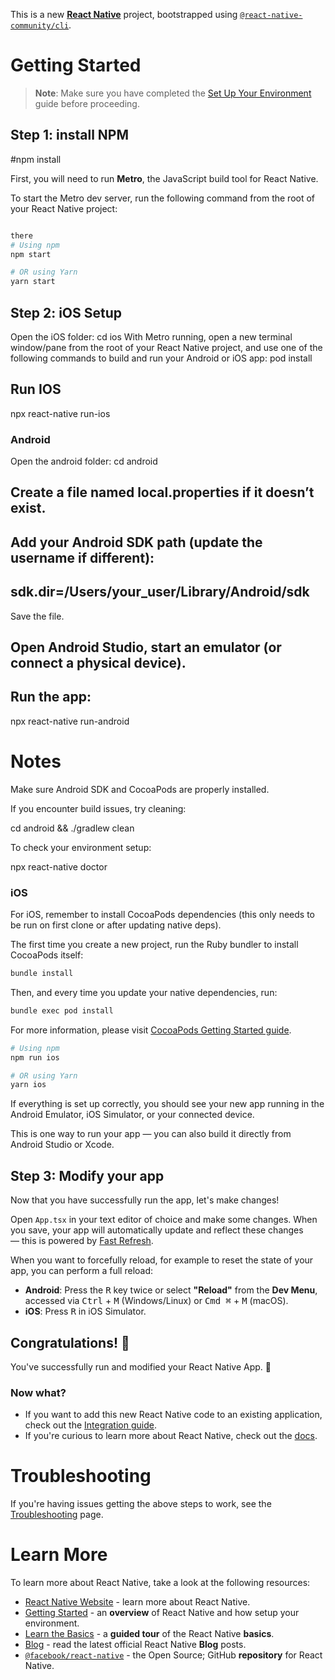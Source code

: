 This is a new [**React Native**](https://reactnative.dev) project, bootstrapped using [`@react-native-community/cli`](https://github.com/react-native-community/cli).

# Getting Started



> **Note**: Make sure you have completed the [Set Up Your Environment](https://reactnative.dev/docs/set-up-your-environment) guide before proceeding.

## Step 1: install NPM 
  #npm install

First, you will need to run **Metro**, the JavaScript build tool for React Native.

To start the Metro dev server, run the following command from the root of your React Native project:

```sh

there 
# Using npm
npm start

# OR using Yarn
yarn start
```

## Step 2: iOS Setup
Open the iOS folder:
cd ios
With Metro running, open a new terminal window/pane from the root of your React Native project, and use one of the following commands to build and run your Android or iOS app:
pod install
## Run IOS
npx react-native run-ios

### Android
Open the android folder:
cd android

## Create a file named local.properties if it doesn’t exist.

## Add your Android SDK path (update the username if different):

 ## sdk.dir=/Users/your_user/Library/Android/sdk

Save the file.

## Open Android Studio, start an emulator (or connect a physical device).

## Run the app:

npx react-native run-android

 # Notes

Make sure Android SDK and CocoaPods are properly installed.

If you encounter build issues, try cleaning:

cd android && ./gradlew clean


To check your environment setup:

npx react-native doctor

### iOS

For iOS, remember to install CocoaPods dependencies (this only needs to be run on first clone or after updating native deps).

The first time you create a new project, run the Ruby bundler to install CocoaPods itself:

```sh
bundle install
```

Then, and every time you update your native dependencies, run:

```sh
bundle exec pod install
```

For more information, please visit [CocoaPods Getting Started guide](https://guides.cocoapods.org/using/getting-started.html).

```sh
# Using npm
npm run ios

# OR using Yarn
yarn ios
```

If everything is set up correctly, you should see your new app running in the Android Emulator, iOS Simulator, or your connected device.

This is one way to run your app — you can also build it directly from Android Studio or Xcode.

## Step 3: Modify your app

Now that you have successfully run the app, let's make changes!

Open `App.tsx` in your text editor of choice and make some changes. When you save, your app will automatically update and reflect these changes — this is powered by [Fast Refresh](https://reactnative.dev/docs/fast-refresh).

When you want to forcefully reload, for example to reset the state of your app, you can perform a full reload:

- **Android**: Press the <kbd>R</kbd> key twice or select **"Reload"** from the **Dev Menu**, accessed via <kbd>Ctrl</kbd> + <kbd>M</kbd> (Windows/Linux) or <kbd>Cmd ⌘</kbd> + <kbd>M</kbd> (macOS).
- **iOS**: Press <kbd>R</kbd> in iOS Simulator.

## Congratulations! :tada:

You've successfully run and modified your React Native App. :partying_face:

### Now what?

- If you want to add this new React Native code to an existing application, check out the [Integration guide](https://reactnative.dev/docs/integration-with-existing-apps).
- If you're curious to learn more about React Native, check out the [docs](https://reactnative.dev/docs/getting-started).

# Troubleshooting

If you're having issues getting the above steps to work, see the [Troubleshooting](https://reactnative.dev/docs/troubleshooting) page.

# Learn More

To learn more about React Native, take a look at the following resources:

- [React Native Website](https://reactnative.dev) - learn more about React Native.
- [Getting Started](https://reactnative.dev/docs/environment-setup) - an **overview** of React Native and how setup your environment.
- [Learn the Basics](https://reactnative.dev/docs/getting-started) - a **guided tour** of the React Native **basics**.
- [Blog](https://reactnative.dev/blog) - read the latest official React Native **Blog** posts.
- [`@facebook/react-native`](https://github.com/facebook/react-native) - the Open Source; GitHub **repository** for React Native.
